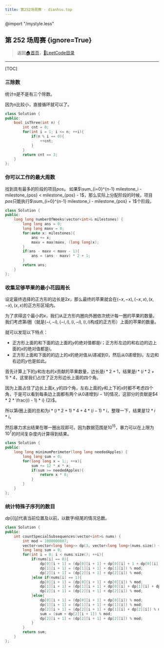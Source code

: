 ```yaml
---
title: 第252场周赛 - dianhsu.top
---
```

@import "/mystyle.less"

## 第 252 场周赛 {ignore=True}
> 返回[:house:首页](../../index.html)，[:rocket:LeetCode目录](../index.html)

---
[TOC]

### 三除数

统计n是不是有三个除数。

因为n比较小，直接循环就可以了。 

```cpp
class Solution {
public:
    bool isThree(int n) {
        int cnt = 0;
        for(int i = 1; i <= n; ++i){
            if(n % i == 0){
                ++cnt;
            }
        }
        return cnt == 3;
    }
};
```

### 你可以工作的最大周数

找到具有最多的阶段的项目$pos$。
如果$\sum_{i=0}^{n-1} milestone_i - milestone_{pos} < milestone_{pos} - 1$，那么实际上分配阶段的时候，项目$pos$只能执行$\sum_{i=0}^{n-1} milestone_i - milestone_{pos} + 1$个阶段。

```cpp
class Solution {
public:
    long long numberOfWeeks(vector<int>& milestones) {
        long long ans = 0;
        long long maxv = 0;
        for(auto x: milestones){
            ans += x;
            maxv = max(maxv, (long long)x);
        }
        if(ans - maxv < maxv - 1){
            ans = (ans - maxv) * 2 + 1;
        }
        return ans;
    }
};
```

### 收集足够苹果的最小花园周长


设定最终选择的正方形的边长是$2x$，那么最终的苹果就会在$(-x, -x), (-x, x), (x, -x), (x, x)$的正方形区域内。


为了求得这个最小的$x$，我们从正方形内圈向外圈依次统计每一圈的苹果的数量。我们考虑第$i$圈（就是$(-i, -i), (-i, i), (i, -i), (i, i)$构成的正方形）上面的苹果的数量。

就可以发现以下特点：
- 正方形上面的和下面的边上面的$y$的绝对值都是$i$；正方形左边的和右边的边上面的$x$的绝对值都是$i$。
- 正方形上面和下面的的边上的$x$的绝对值从$i$递减到$0$，然后从$0$递增到$i$。左边和右边的$y$也是如此。

首先计算上下的$y$和左右的$x$贡献的苹果数量，边长是$i * 2 + 1$，结果是$i *(i * 2 + 1) * 4$，这里我们占住了正方形边长上面的四个角。

因为上面占住了边长上面$x,y$的四个角，左右上面的$y$和上下的$x$时都不考虑四个角，于是可以看到每条边上面都有两个从$0$递增到$i - 1$的情况，这部分的贡献是$4 * 2 * \frac{(i - 1) * i} {2}$。

所以第$i$圈上面的总和为$i *(i * 2 + 1) * 4 + 4 * (i - 1) * i$，整理一下，结果是$12 * i * i$。

然后暴力求出结果在哪一圈出现即可。因为数据范围是$10^{15}$，暴力可以在上限为$10^7$的时间复杂度内计算得到结果。



```cpp
class Solution {
public:
    long long minimumPerimeter(long long neededApples) {
        long long sum = 0;
        for(long long x = 1;; ++x){
            sum += 12 * x * x;
            if(sum >= neededApples){
                return x * 8;
            }
        }
    }
};
```

### 统计特殊子序列的数目

$dp[i][j]$代表当前位置及以前，以数字$i$结尾的情况总数。

```cpp
class Solution {
public:
    int countSpecialSubsequences(vector<int>& nums) {
        int mod = 1000000007;
        vector<vector<long long>> dp(3, vector<long long>(nums.size() + 1, 0));
        long long sum = 0;
        for(int i = 0; i < nums.size(); ++i){
            if(nums[i] == 0){
                dp[0][i + 1] = (dp[0][i + 1] + dp[0][i] + 1 + dp[0][i]) % mod;
                dp[1][i + 1] = (dp[1][i + 1] + dp[1][i]) % mod;
                dp[2][i + 1] = (dp[2][i + 1] + dp[2][i]) % mod;
            }else if(nums[i] == 1){
                dp[0][i + 1] = (dp[0][i + 1] + dp[0][i]) % mod;
                dp[1][i + 1] = (dp[1][i + 1] + dp[0][i] + dp[1][i] + dp[1][i]) % mod;
                dp[2][i + 1] = (dp[2][i + 1] + dp[2][i]) % mod;
            }else{
                dp[0][i + 1] = (dp[0][i + 1] + dp[0][i]) % mod;
                dp[1][i + 1] = (dp[1][i + 1] + dp[1][i]) % mod;
                dp[2][i + 1] = (dp[2][i + 1] + dp[1][i] + dp[2][i]) % mod;
                sum = (sum + dp[2][i + 1]) % mod;
                dp[2][i + 1] = (dp[2][i + 1] + dp[2][i]) % mod;
            }            
        }
        return sum;
    }
};

```